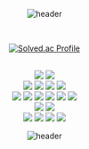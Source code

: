 <div align="center">

![header](https://capsule-render.vercel.app/api?type=soft&color=auto&height=100&text=h00ns%20👋&fontSize=30&animation=twinkling)

<br />

[![Solved.ac Profile](http://mazassumnida.wtf/api/v2/generate_badge?boj=skjo666)](https://solved.ac/skjo666/)

<br />

<img src="https://img.shields.io/badge/JavaScript-F7DF1E?style=for-the-badge&logo=javascript&logoColor=white">
<img src="https://img.shields.io/badge/TypeScript-3178C6?style=for-the-badge&logo=typescript&logoColor=white">

<br />

<img src="https://img.shields.io/badge/React-61DAFB?style=for-the-badge&logo=React&logoColor=white">
<img src="https://img.shields.io/badge/Next.js-000000?style=for-the-badge&logo=Next.js&logoColor=white">
<img src="https://img.shields.io/badge/NestJs-E0234E?style=for-the-badge&logo=NestJs&logoColor=white">
<img src="https://img.shields.io/badge/Vue.js-4FC08D?style=for-the-badge&logo=Vue.js&logoColor=white">

<br />

<img src="https://img.shields.io/badge/React Query-FF4154?style=for-the-badge&logo=ReactQuery&logoColor=white">
<img src="https://img.shields.io/badge/Jotai-FFFFFF?style=for-the-badge&logo=Jotai&logoColor=white">
<img src="https://img.shields.io/badge/Redux-764ABC?style=for-the-badge&logo=Redux&logoColor=white">
<img src="https://img.shields.io/badge/Recoil-A6A9AA?style=for-the-badge&logo=recoil&logoColor=white">
<img src="https://img.shields.io/badge/Zustand-002157?style=for-the-badge&logo=Zustand&logoColor=white">
<img src="https://img.shields.io/badge/Vuex-4FC08D?style=for-the-badge&logo=Vue.js&logoColor=white">

<br />

<img src="https://img.shields.io/badge/GraphQL-E10098?style=for-the-badge&logo=graphql&logoColor=white">
<img src="https://img.shields.io/badge/Apollo Client-FF61F6?style=for-the-badge&logo=apollographql&logoColor=white">

<br />

<img src="https://img.shields.io/badge/AWS-FF7200?style=for-the-badge&logo=AmazonAWS&logoColor=white">
<img src="https://img.shields.io/badge/Github Actions-2088FF?style=for-the-badge&logo=GithubActions&logoColor=white">
<img src="https://img.shields.io/badge/MySQL-4479A1?style=for-the-badge&logo=MySQL&logoColor=white">
<img src="https://img.shields.io/badge/Storybook-FF4785?style=for-the-badge&logo=Storybook&logoColor=white">

<br />

![header](https://capsule-render.vercel.app/api?type=wave&color=auto&height=150&section=footer&animation=twinkling)

</div>
